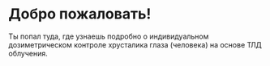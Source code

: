 # Добро пожаловать! 

Ты попал туда, где узнаешь подробно о индивидуальном дозиметрическом контроле 
хрусталика глаза (человека) на основе ТЛД облучения. 

